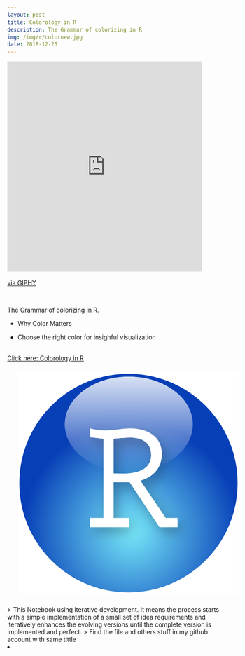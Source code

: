 ```yaml
---
layout: post
title: Colorology in R
description: The Grammar of colorizing in R
img: /img/r/colornew.jpg
date: 2018-12-25
---
```


<iframe src="https://giphy.com/embed/3vnHhhpVXP8lBrOQhH" width="445" height="480" frameBorder="0" class="giphy-embed" allowFullScreen></iframe><p><a href="https://giphy.com/gifs/rainbow-color-crayon-3vnHhhpVXP8lBrOQhH">via GIPHY</a></p>

<Br>

The Grammar of colorizing in R. 
* Why Color Matters

* Choose the right color for insighful visualization


<Br>
<a href="https://itsmecevi.github.io/default-r-graphs/">Click here: Colorology in R</a>
<Br>
<img class="col one right" src="/img/r/r-studio.png" style="padding:25px">
<Br>
> This Notebook using iterative development. It means the process starts with a simple implementation of a small set of idea requirements and iteratively enhances the evolving versions until the complete version is implemented and perfect.
> Find the file and others stuff in my github account with same tittle
<li>
<a id="icon" href="https://github.com/itsmecevi" target="_blank"><i class="fa fa-github fa-fw fa-2x"></i></a>
</li>
